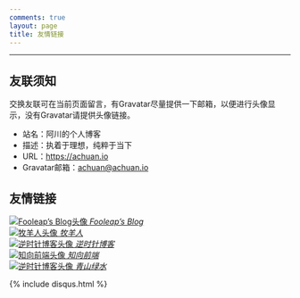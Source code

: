 ```yaml
---
comments: true
layout: page
title: 友情链接
---
```

---
## 友联须知
交换友联可在当前页面留言，有Gravatar尽量提供一下邮箱，以便进行头像显示，没有Gravatar请提供头像链接。

- 站名：阿川的个人博客
- 描述：执着于理想，纯粹于当下
- URL：https://achuan.io
- Gravatar邮箱：achuan@achuan.io

## 友情链接
<!--Fooleap’s Blog-->
<div class="link-box">
    <a href="https://blog.fooleap.org?achuan.io" target="_blank" title="分享技术、记录点滴">
        <div>
            <img src="{{ site.gravatar }}fooleap@gmail.com" alt="Fooleap’s Blog头像">
            <i>Fooleap’s Blog</i>
        </div>
    </a>
</div>

<!--牧羊人-->
<div class="link-box">
    <a href="https://www.shephe.com?achuan.io" target="_blank" title="牧羊人">
        <div>
            <img src="https://secure.gravatar.com/avatar/cbbe656c7bb46772f589c9b18a7c747e?s=90&d=mm&r=g" alt="牧羊人头像">
            <i>牧羊人</i>
        </div>
    </a>
</div>

<!--逆时针博客-->
<div class="link-box">
    <a href="https://www.mydes.top?achuan.io" target="_blank" title="逆时针博客">
        <div>
            <img src="{{ site.gravatar }}121265179@qq.com" alt="逆时针博客头像">
            <i>逆时针博客</i>
        </div>
    </a>
</div>

<!--知向前端-->
<div class="link-box">
    <a href="https://www.yuanqiao.pw?achuan.io" target="_blank" title="专注web前端技术，记录和分享个人生活和技术体会">
        <div>
            <img src="https://yuanqiao.pw/avatar.jpg?achuan.io" alt="知向前端头像">
            <i>知向前端</i>
        </div>
    </a>
</div>

<!--青山绿水-->
<div class="link-box">
    <a href="https://www.huhexian.com/?achuan.io" target="_blank" title="这里是由一个高中生搭建的博客，个人自留地，分享自己的所见所闻所感，写写自己的生活日志。平凡的我们有不平凡的未来。">
        <div>
            <img src="https://cdn.v2ex.com/gravatar/dc75b1021b41486d062ff0285fb94749?s=76&r=g" alt="逆时针博客头像">
            <i>青山绿水</i>
        </div>
    </a>
</div>


{% include disqus.html %}